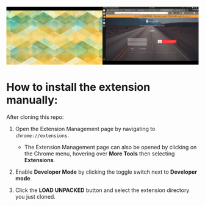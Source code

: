 ![Example](example.png "Example")


# How to install the extension manually:

After cloning this repo:

1. Open the Extension Management page by navigating to `chrome://extensions`.
   * The Extension Management page can also be opened by clicking on the Chrome menu, hovering over **More Tools** then selecting **Extensions**.

2. Enable **Developer Mode** by clicking the toggle switch next to **Developer mode**.

3. Click the **LOAD UNPACKED** button and select the extension directory you just cloned.
